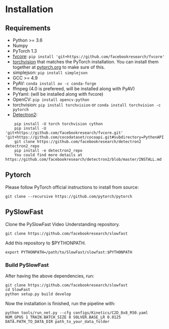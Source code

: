 # Installation

## Requirements
- Python >= 3.6
- Numpy
- PyTorch 1.3
- [fvcore](https://github.com/facebookresearch/fvcore/): `pip install 'git+https://github.com/facebookresearch/fvcore'`
- [torchvision](https://github.com/pytorch/vision/) that matches the PyTorch installation.
  You can install them together at [pytorch.org](https://pytorch.org) to make sure of this.
- simplejson: `pip install simplejson`
- GCC >= 4.9
- PyAV: `conda install av -c conda-forge`
- ffmpeg (4.0 is prefereed, will be installed along with PyAV)
- PyYaml: (will be installed along with fvcore)
- OpenCV: `pip install opencv-python`
- torchvision: `pip install torchvision` or `conda install torchvision -c pytorch`
- [Detectron2](https://github.com/facebookresearch/detectron2): 
```
    pip install -U torch torchvision cython
    pip install -U 'git+https://github.com/facebookresearch/fvcore.git' 'git+https://github.com/cocodataset/cocoapi.git#subdirectory=PythonAPI'
    git clone https://github.com/facebookresearch/detectron2 detectron2_repo
    pip install -e detectron2_repo
    You could find more details at https://github.com/facebookresearch/detectron2/blob/master/INSTALL.md
```

## Pytorch
Please follow PyTorch official instructions to install from source:
```
git clone --recursive https://github.com/pytorch/pytorch
```

## PySlowFast

Clone the PySlowFast Video Understanding repository.
```
git clone https://github.com/facebookresearch/slowfast
```

Add this repository to $PYTHONPATH.
```
export PYTHONPATH=/path/to/SlowFast/slowfast:$PYTHONPATH
```

### Build PySlowFast

After having the above dependencies, run:
```
git clone https://github.com/facebookresearch/slowfast
cd SlowFast
python setup.py build develop
```

Now the installation is finished, run the pipeline with:
```
python tools/run_net.py --cfg configs/Kinetics/C2D_8x8_R50.yaml NUM_GPUS 1 TRAIN.BATCH_SIZE 8 SOLVER.BASE_LR 0.0125 DATA.PATH_TO_DATA_DIR path_to_your_data_folder
```
